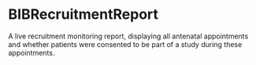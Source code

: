 # BIBRecruitmentReport
A live recruitment monitoring report, displaying all antenatal appointments and whether patients were consented to be part of a study during these appointments.
